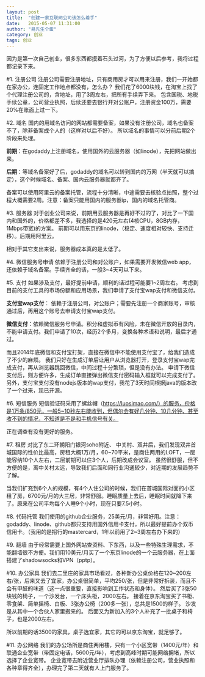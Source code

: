 ```yaml
---
layout: post
title:  "创建一家互联网公司该怎么着手"
date:   2015-05-07 11:31:00
author: "易先生个蛋"
category: 创业
tags: 创业
---
```


因为是第一次自己创业，很多东西都摸着石头过河，为了方便以后参考，我将过程都记录下来。

#1. 注册公司
注册公司需要注册地址，只有商用房才可以用来注册，我们一开始都在家办公，连固定工作地点都没有，怎么办？
我们花了6000块钱，在淘宝上找了个代理注册公司的，含地址，用了3周左右，把所有手续弄下来。
包含国税、地税手续公章，公司营业执照，后续还要去银行开对公账户，注册资金100万，需要20%在账面上过一下。

#2. 域名
国内的用域名访问的网站都需要备案，如果没有注册公司，域名也备案不了，除非备案成个人的（这样对以后不好）。
所以域名的事情可以分前后期2个阶段来处理。

__前期__：在godaddy上注册域名，使用国外的云服务器（如linode），先把网站做出来。

__后期__：等域名备案好了后，godaddy的域名可以转到国内的万网（半天就可以搞定），这个时候域名、备案、国内云服务器就都齐了。

备案可以使用阿里云的备案托管，流程十分清晰，中途需要去核验点拍照，整个过程大概需要2周。注意：备案只能用国内的服务器ip，国内的域名托管商。

#3. 服务器
对于创业公司来说，前期用云服务器是再好不过的了，对比了一下国内和国外的，价格都差不多，我选择的是420元左右(4核CPU，8GB内存，1Mbps带宽)的方案。
前期可以用东京的linode，（稳定、速度相对较快、支持迁移）。后期用阿里云。

相对于其它支出来说，服务器成本真的是太低了。

#4. 微信服务号申请
依赖于注册公司和对公账户，如果需要开发微信web app，还依赖于域名备案。手续齐全的话，一般3~4天可以下来。

#5. 支付
如果涉及支付，最好提前申请，顺利的话过程可能要1~2周左右。
考虑到目前的支付工具的市场份额和应用场景，我们申请了支付宝wap支付和微信支付。

__支付宝wap支付__： 依赖于注册公司，对公账户；需要先注册一个商家账号，审核通过后，再用这个账号去申请支付宝wap支付。

__微信支付__：依赖微信服务号申请。积分和虚拟币有风险，未在微信开放的目录内，不能申请支付。我们申请了10次，经历2个多月，变换各种术语和说明，最后才通过。

而且2014年底微信和支付宝打架，直接在微信中不能使用支付宝了，给我们造成了不少的麻烦。
我们只好在生成订单后让用户从浏览器打开，登录支付宝wap完成支付，再从浏览器跳回微信，中间过程十分繁琐，但是没有办法。
申请下微信支付后，则方便许多，生成订单直接弹出微信支付密码输入框就可以完成支付了。
另外，支付宝支付没有nodejs版本的wap支付，我花了3天时间根据java的版本改了一个过来，现已开源。

#6. 短信服务
短信验证码采用了螺丝帽（https://luosimao.com/）的服务，价格是1万条/850元，一般5~10秒左右能收到，但偶尔会有好几分钟、10几分钟、甚至收不到的情况，不知道是不是和手机信号有关。

正在调查有没有更好的服务。

#7. 租房
对比了东二环朝阳门银河soho附近、 中关村、双井后，我们发现双井首城国际的性价比最高，房租大概1万/月，60~70平米，是商住两用的LOFT，一层能容纳10个人左右，二层前期可以住3个人，后期改成会议室。
虽然很舒服，但不方便的是，离中关村太远，导致我们后面和同行业沟通较少，对近期的发展趋势不了解。

当我们扩充到6个人的规模，有4个人住公司的时候，我们在首城国际对面的小区租了房，6700元/月的大三居，非常舒服。睡眠质量上去后，睡眠时间就降下来了。原来在公司平均每个人睡9个小时，现在只要7.5小时。

#8. 代码托管
我们使用的github企业服务，25美元/月，非常好用。注意：godaddy、linode、github都只支持用国外信用卡支付，所以最好提前办个双币信用卡。（我用的是招行的mastercard，1年以前用了2~3周左右办下来的）

#9. 翻墙
由于经常需要上国外网站查资料、下东西，以及一些特殊生理需求，不能翻墙很不方便。我们用10美元/月买了一个东京linode的一个云服务器，在上面搭建了shadowsocks和VPN（pptp）。

#10. 办公家具
我们去二里庄的家具市场看过，各种新办公桌价格在120~200左右/张，后来又去了宜家，办公桌很简单，平均250/张，但是非常好拆装，而且不会有甲醛的味道（这一点很重要，直接影响到工作状态和身体）。
然后买了3张50块钱的椅子，一个沙发台，一个床头柜，2000左右。
接着在京东淘宝买了书柜、零食架、简单摇椅、白板、3张办公椅（200多一张），总共是1500的样子。
沙发是从其中一个合伙人家里搬来的。
后面又为新加入的3个人补充了一批桌子和椅子，也是2000左右。

所以前期的话3500的家具，桌子选宜家，其它的可以京东淘宝，就足够了。

#11. 办公网络
我们的办公场所是商住两用楼，只有一个小区宽带（1400元/年）和联通企业宽带（带固定电话，5600元/年），考虑到高峰时期可能网络拥堵，所以选择了企业宽带。
企业宽带去附近营业厅排队办理（依赖注册公司，营业执照和各种章得齐全），办理完了第二天就有人上门服务了。